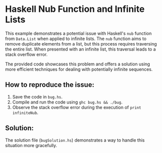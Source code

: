 # Haskell Nub Function and Infinite Lists

This example demonstrates a potential issue with Haskell's `nub` function from `Data.List` when applied to infinite lists. The `nub` function aims to remove duplicate elements from a list, but this process requires traversing the entire list.  When presented with an infinite list, this traversal leads to a stack overflow error.

The provided code showcases this problem and offers a solution using more efficient techniques for dealing with potentially infinite sequences.

## How to reproduce the issue:

1. Save the code in `bug.hs`.
2. Compile and run the code using `ghc bug.hs && ./bug`.
3. Observe the stack overflow error during the execution of `print infiniteNub`.

## Solution:

The solution file (`bugSolution.hs`) demonstrates a way to handle this situation more gracefully.